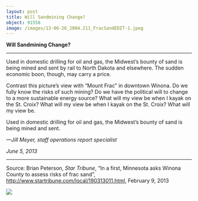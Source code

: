 ```yaml
---
layout: post
title: Will Sandmining Change?
object: 91556
image: /images/13-06-26_2004.211_FracSandEDIT-1.jpeg
---
```

**Will Sandmining Change?**

****

Used in domestic drilling for oil and gas, the Midwest’s bounty of sand is being mined and sent by rail to North Dakota and elsewhere. The sudden economic boon, though, may carry a price. 

Contrast this picture’s view with “Mount Frac” in downtown Winona. Do we fully know the risks of such mining? Do we have the political will to change to a more sustainable energy source? What will my view be when I kayak on the St. Croix? What will my view be when I kayak on the St. Croix? What will my view be.

Used in domestic drilling for oil and gas, the Midwest’s bounty of sand is being mined and sent.

*—Jill Meyer, staff operations report specialist*

*June 5, 2013*

****

Source: Brian Peterson, *Star Tribune*, “In a first, Minnesota
 asks Winona County to assess risks of frac sand”, http://www.startribune.com/local/190313011.html, February 9, 2013

![]({{siteurl.base}}/images/13-06-26_2004.211_FracSandEDIT-1.jpeg)

